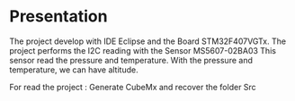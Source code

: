 # Presentation

The project develop with IDE Eclipse and the Board STM32F407VGTx.
The project performs the I2C reading with the Sensor MS5607-02BA03
This sensor read the pressure and temperature.
With the pressure and temperature, we can have altitude.


For read the project :
Generate CubeMx and recover the folder Src
